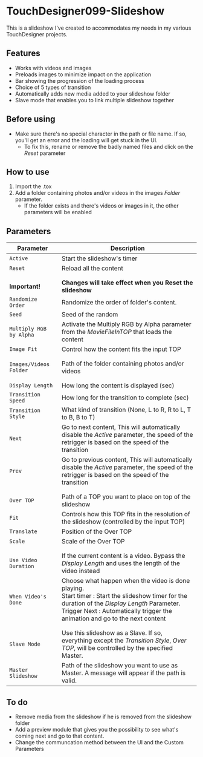 # TouchDesigner099-Slideshow

This is a slideshow I've created to accommodates my needs in my various TouchDesigner projects.

## Features
- Works with videos and images
- Preloads images to minimize impact on the application
- Bar showing the progression of the loading process
- Choice of 5 types of transition
- Automatically adds new media added to your slideshow folder
- Slave mode that enables you to link multiple slideshow together 

## Before using
- Make sure there's no special character in the path or file name. If so, you'll get an error and the loading will get stuck in the UI.
  - To fix this, rename or remove the badly named files and click on the *Reset* parameter

## How to use
1. Import the .tox
2. Add a folder containing photos and/or videos in the images *Folder* parameter.
   - If the folder exists and there's videos or images in it, the other parameters will be enabled
   

## Parameters
| Parameter                     | Description |
| ---                           | -------------------------------------------- |
| `Active`                        | Start the slideshow's timer  |
| `Reset`                         | Reload all the content   |
|||
|||
| **Important!**|**Changes will take effect when you Reset the slideshow**|
| `Randomize Order`               | Randomize the order of folder's content.|
| `Seed`                          | Seed of the random  |  
| `Multiply RGB by Alpha`         | Activate the Multiply RGB by Alpha parameter from the *MovieFileInTOP* that loads the content | 
| `Image Fit`                   | Control how the content fits the input TOP  | 
|||
|||
| `Images/Videos Folder`          | Path of the folder containing photos and/or videos | 
|||
|||
| `Display Length`                | How long the content is displayed (sec)  | 
| `Transition Speed`              | How long for the transition to complete (sec)  | 
| `Transition Style`              | What kind of transition (None, L to R, R to L, T to B, B to T)  | 
| `Next`                          | Go to next content, This will automatically disable the *Active* parameter, the speed of the retrigger is based on the speed of the transition  | 
| `Prev`                          | Go to previous content, This will automatically disable the *Active* parameter, the speed of the retrigger is based on the speed of the transition  | 
|||
|||
| `Over TOP`                      | Path of a TOP you want to place on top of the slideshow  | 
| `Fit`                           | Controls how this TOP fits in the resolution of the slideshow (controlled by the input TOP)  | 
| `Translate`                     | Position of the Over TOP  | 
| `Scale`                         | Scale of the Over TOP  | 
|||
|||
| `Use Video Duration`            | If the current content is a video. Bypass the *Display Length* and uses the length of the video instead  | 
| `When Video's Done`             | Choose what happen when the video is done playing.<br />Start timer : Start the slideshow timer for the duration of the *Display Length* Parameter.<br />Trigger Next : Automatically trigger the animation and go to the next content  | 
|||
|||
| `Slave Mode`                    | Use this slideshow as a Slave. If so, everything except the *Transition Style*, *Over TOP*, will be controlled by the specified Master.  |
| `Master Slideshow`              | Path of the slideshow you want to use as Master. A message will appear if the path is valid.  |

## To do
- Remove media from the slideshow if he is removed from the slideshow folder
- Add a preview module that gives you the possibility to see what's coming next and go to that content.
- Change the communcation method between the UI and the Custom Parameters
